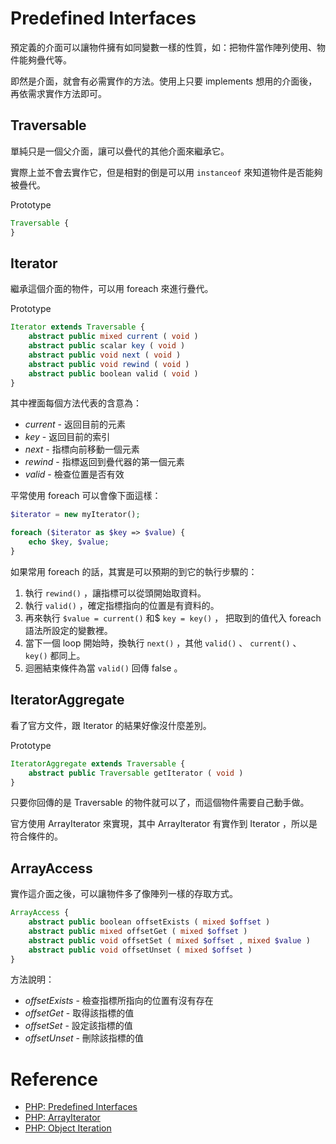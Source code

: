 Predefined Interfaces
=====================

預定義的介面可以讓物件擁有如同變數一樣的性質，如：把物件當作陣列使用、物件能夠疊代等。

即然是介面，就會有必需實作的方法。使用上只要 implements 想用的介面後，再依需求實作方法即可。

Traversable
-----------

單純只是一個父介面，讓可以疊代的其他介面來繼承它。

實際上並不會去實作它，但是相對的倒是可以用 `instanceof` 來知道物件是否能夠被疊代。

Prototype

```php
Traversable {
}
```

Iterator
--------

繼承這個介面的物件，可以用 foreach 來進行疊代。

Prototype

```php
Iterator extends Traversable {
    abstract public mixed current ( void )
    abstract public scalar key ( void )
    abstract public void next ( void )
    abstract public void rewind ( void )
    abstract public boolean valid ( void )
}
```

其中裡面每個方法代表的含意為：

* *current* - 返回目前的元素
* *key* - 返回目前的索引
* *next* - 指標向前移動一個元素
* *rewind* - 指標返回到疊代器的第一個元素
* *valid* - 檢查位置是否有效

平常使用 foreach 可以會像下面這樣：

```php
$iterator = new myIterator();

foreach ($iterator as $key => $value) {
    echo $key, $value;
}
```

如果常用 foreach 的話，其實是可以預期的到它的執行步驟的：

1. 執行 `rewind()` ，讓指標可以從頭開始取資料。
2. 執行 `valid()` ，確定指標指向的位置是有資料的。
3. 再來執行 `$value = current()` 和$ `key = key()` ， 把取到的值代入 foreach 語法所設定的變數裡。
4. 當下一個 loop 開始時，換執行 `next()` ，其他 `valid()` 、 `current()` 、 `key()` 都同上。
5. 迴圈結束條件為當 `valid()` 回傳 false 。

IteratorAggregate
-----------------

看了官方文件，跟 Iterator 的結果好像沒什麼差別。

Prototype

```php
IteratorAggregate extends Traversable {
    abstract public Traversable getIterator ( void )
}
```

只要你回傳的是 Traversable 的物件就可以了，而這個物件需要自己動手做。

官方使用 ArrayIterator 來實現，其中 ArrayIterator 有實作到 Iterator ，所以是符合條件的。

ArrayAccess
-----------

實作這介面之後，可以讓物件多了像陣列一樣的存取方式。

```php
ArrayAccess {
    abstract public boolean offsetExists ( mixed $offset )
    abstract public mixed offsetGet ( mixed $offset )
    abstract public void offsetSet ( mixed $offset , mixed $value )
    abstract public void offsetUnset ( mixed $offset )
}
```

方法說明：

* *offsetExists* - 檢查指標所指向的位置有沒有存在
* *offsetGet* - 取得該指標的值
* *offsetSet* - 設定該指標的值
* *offsetUnset* - 刪除該指標的值

# Reference

* [PHP: Predefined Interfaces](http://www.php.net/manual/en/reserved.interfaces.php)
* [PHP: ArrayIterator](http://www.php.net/manual/en/class.arrayaccess.php)
* [PHP: Object Iteration](http://www.php.net/manual/en/language.oop5.iterations.php)
